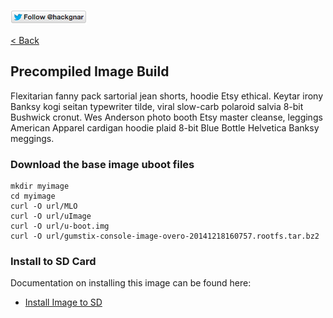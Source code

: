 [![Follow Hackgnar](../static/twitter_hackgnar.png)](https://twitter.com/hackgnar)

[< Back](README.md)

## Precompiled Image Build
Flexitarian fanny pack sartorial jean shorts, hoodie Etsy ethical. Keytar irony Banksy kogi seitan typewriter tilde, viral slow-carb polaroid salvia 8-bit Bushwick cronut. Wes Anderson photo booth Etsy master cleanse, leggings American Apparel cardigan hoodie plaid 8-bit Blue Bottle Helvetica Banksy meggings.

### Download the base image uboot files
````
mkdir myimage
cd myimage
curl -O url/MLO
curl -O url/uImage
curl -O url/u-boot.img
curl -O url/gumstix-console-image-overo-20141218160757.rootfs.tar.bz2
````

### Install to SD Card
Documentation on installing this image can be found here:  

* [Install Image to SD](install_image.md)
